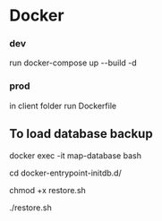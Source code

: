 # Docker

### dev

run docker-compose up --build -d

### prod

in client folder run Dockerfile

## To load database backup

docker exec -it map-database bash

cd docker-entrypoint-initdb.d/

chmod +x restore.sh

./restore.sh
